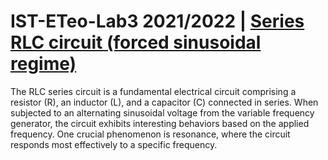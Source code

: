 # IST-ETeo-Lab3 2021/2022 | [Series RLC circuit (forced sinusoidal regime)](et2022_lab3.pdf)

The RLC series circuit is a fundamental electrical circuit comprising a resistor (R), an inductor (L), and a capacitor (C) connected in series. When subjected to an alternating sinusoidal voltage from the variable frequency generator, the circuit exhibits interesting behaviors based on the applied frequency. One crucial phenomenon is resonance, where the circuit responds most effectively to a specific frequency.
